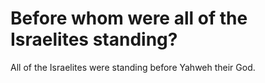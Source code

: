 # Before whom were all of the Israelites standing?

All of the Israelites were standing before Yahweh their God.
